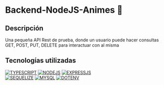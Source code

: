 # Backend-NodeJS-Animes 🍂

## Descripción
Una pequeña API Rest de prueba, donde un usuario puede hacer consultas GET, POST, PUT, DELETE para interactuar con al misma 

## Tecnologías utilizadas
[![TYPESCRIPT](https://img.shields.io/badge/TypeScript-3178C6?style=for-the-badge&logo=typescript&logoColor=white&labelColor=101010)]()
[![NODEJS](https://img.shields.io/badge/NodeJS-339933?style=for-the-badge&logo=nodedotjs&logoColor=white&labelColor=101010)]()
[![EXPRESSJS](https://img.shields.io/badge/Express-000000?style=for-the-badge&logo=express&logoColor=white&labelColor=101010)]() \
[![SEQUELIZE](https://img.shields.io/badge/Sequelize-52B0E7?style=for-the-badge&logo=sequelize&logoColor=white&labelColor=101010)]()
[![MYSQL](https://img.shields.io/badge/MySQL-4479A1?style=for-the-badge&logo=mysql&logoColor=white&labelColor=101010)]()
[![DOTENV](https://img.shields.io/badge/DotEnv-ECD53F?style=for-the-badge&logo=dotenv&logoColor=white&labelColor=101010)]()
